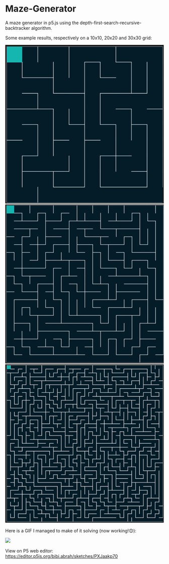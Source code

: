 # Maze-Generator
A maze generator in p5.js using the depth-first-search-recursive-backtracker algorithm.

Some example results, respectively on a 10x10, 20x20 and 30x30 grid:

<img src="img1.png" alt="img 1">
<img src="img2.png" alt="img 2">
<img src="img3.png" alt="img 3">

Here is a GIF I managed to make of it solving (now working!😊):

![](Maze_Generator%20.gif)

View on P5 web editor: https://editor.p5js.org/bibi.abrah/sketches/PXJaakp70

